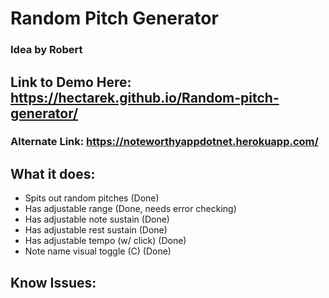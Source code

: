 # Random Pitch Generator

### Idea by Robert

## Link to Demo Here:  https://hectarek.github.io/Random-pitch-generator/ 

### Alternate Link: https://noteworthyappdotnet.herokuapp.com/

## What it does:

- Spits out random pitches (Done)
- Has adjustable range (Done, needs error checking)
- Has adjustable note sustain (Done)
- Has adjustable rest sustain (Done)
- Has adjustable tempo (w/ click) (Done)
- Note name visual toggle (C) (Done)


## Know Issues:

